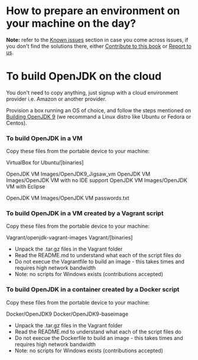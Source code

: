 # How to prepare an environment on your machine on the day?

**Note:** refer to the [Known issues](../known-issues/known_issues.md) section in case you come across issues, if you don't find the solutions there, either [Contribute to this book](../contributors.md) or [Report to us](../feedback.md).

# To build OpenJDK on the cloud
You don't need to copy anything, just signup with a cloud environment provider i.e. Amazon or another provider.

Provision a box running an OS of choice, and follow the steps mentioned on [Building OpenJDK 9](../binaries/build_openjdk_9.html) (we recommand a Linux distro like Ubuntu or Fedora or Centos).

###  To build OpenJDK in a VM
Copy these files from the portable device to your machine:
   
   VirtualBox for Ubuntu/[binaries]
   
   OpenJDK VM Images/OpenJDK9_Jigsaw_vm
   OpenJDK VM Images/OpenJDK VM with no IDE support
   OpenJDK VM Images/OpenJDK VM with Eclipse

   OpenJDK VM Images/OpenJDK VM passwords.txt
   
###  To build OpenJDK in a VM created by a Vagrant script
Copy these files from the portable device to your machine:

   Vagrant/openjdk-vagrant-images
   Vagrant/[binaries]

- Unpack the .tar.gz files in the Vagrant folder
- Read the README.md to understand what each of the script files do
- Do not execue the Vagrantfile to build an image - this takes times and requires high network bandwidth
- Note: no scripts for Windows exists (contributions accepted)
   
### To build OpenJDK in a container created by a Docker script
Copy these files from the portable device to your machine:

   Docker/OpenJDK9
   Docker/OpenJDK9-baseimage

- Unpack the .tar.gz files in the Vagrant folder
- Read the README.md to understand what each of the script files do
- Do not execue the Dockerfile to build an image - this takes times and requires high network bandwidth
- Note: no scripts for Windows exists (contributions accepted)